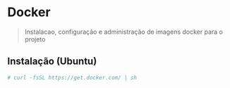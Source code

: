 # Docker
> Instalacao, configuração e administração de imagens docker para o projeto

## Instalação (Ubuntu)
```bash
# curl -fsSL https://get.docker.com/ | sh
```  


